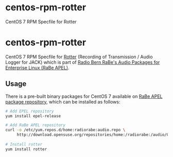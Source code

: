 # centos-rpm-rotter
CentOS 7 RPM Specfile for Rotter

# centos-rpm-rotter
CentOS 7 RPM Specfile for [Rotter](https://www.aelius.com/njh/rotter/)
(Recording of Transmission / Audio Logger for JACK) which is part of
[Radio Bern RaBe's Audio Packages for Enterprise Linux (RaBe
APEL)](https://build.opensuse.org/project/show/home:radiorabe:audio).

## Usage
There is a pre-built binary packages for CentOS 7 available on [RaBe APEL
package
repository](https://build.opensuse.org/project/show/home:radiorabe:audio),
which can be installed as follows:

```bash
# Add EPEL repository
yum install epel-release

# Add RaBe APEL repository
curl -o /etc/yum.repos.d/home:radiorabe:audio.repo \
     http://download.opensuse.org/repositories/home:/radiorabe:/audio/CentOS_7/home:radiorabe:audio.repo
 
# Install rotter
yum install rotter
```
